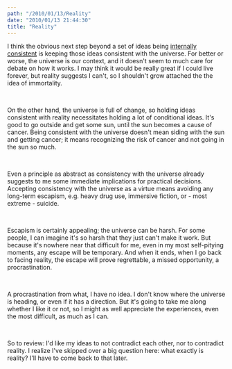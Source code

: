 ```yaml
---
path: "/2010/01/13/Reality" 
date: "2010/01/13 21:44:30" 
title: "Reality" 
---
```

<p>I think the obvious next step beyond a set of ideas being <a href="http://typewriting.org/2010/01/10/Consistency/#content">internally consistent</a> is keeping those ideas consistent with the universe. For better or worse, the universe is our context, and it doesn't seem to much care for debate on how it works. I may think it would be really great if I could live forever, but reality suggests I can't, so I shouldn't grow attached the the idea of immortality.</p><br><p>On the other hand, the universe is full of change, so holding ideas consistent with reality necessitates holding a lot of conditional ideas. It's good to go outside and get some sun, until the sun becomes a cause of cancer. Being consistent with the universe doesn't mean siding with the sun and getting cancer; it means recognizing the risk of cancer and not going in the sun so much.</p><br><p>Even a principle as abstract as consistency with the universe already suggests to me some immediate implications for practical decisions. Accepting consistency with the universe as a virtue means avoiding any long-term escapism, e.g. heavy drug use, immersive fiction, or - most extreme - suicide.</p><br><p>Escapism is certainly appealing; the universe can be harsh. For some people, I can imagine it's so harsh that they just can't make it work. But because it's nowhere near that difficult for me, even in my most self-pitying moments, any escape will be temporary. And when it ends, when I go back to facing reality, the escape will prove regrettable, a missed opportunity, a procrastination.</p><br><p>A procrastination from what, I have no idea. I don't know where the universe is heading, or even if it has a direction. But it's going to take me along whether I like it or not, so I might as well appreciate the experiences, even the most difficult, as much as I can.</p><br><p>So to review: I'd like my ideas to not contradict each other, nor to contradict reality. I realize I've skipped over a big question here: what exactly is reality? I'll have to come back to that later.</p>